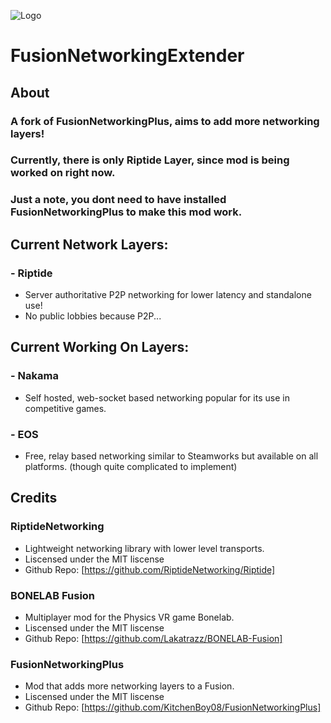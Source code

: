 ![Logo](https://i.ibb.co/KjfmGvdJ/9-20250403232335.png)
# FusionNetworkingExtender
## About
### A fork of FusionNetworkingPlus, aims to add more networking layers!

### Currently, there is only Riptide Layer, since mod is being worked on right now.

### Just a note, you dont need to have installed FusionNetworkingPlus to make this mod work.

## Current Network Layers:
### - Riptide
+ Server authoritative P2P networking for lower latency and standalone use!
+ No public lobbies because P2P...

## Current Working On Layers:
### - Nakama
+ Self hosted, web-socket based networking popular for its use in competitive games.
### - EOS
+ Free, relay based networking similar to Steamworks but available on all platforms. (though quite complicated to implement)

## Credits
### RiptideNetworking
+ Lightweight networking library with lower level transports.
+ Liscensed under the MIT liscense
+ Github Repo: [https://github.com/RiptideNetworking/Riptide]
### BONELAB Fusion
+ Multiplayer mod for the Physics VR game Bonelab.
+ Liscensed under the MIT liscense
+ Github Repo: [https://github.com/Lakatrazz/BONELAB-Fusion]
### FusionNetworkingPlus
+ Mod that adds more networking layers to a Fusion.
+ Liscensed under the MIT liscense
+ Github Repo:
[https://github.com/KitchenBoy08/FusionNetworkingPlus]
